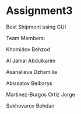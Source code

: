 # Assignment3
Best Shipment using GUI

Team Members:

Khomidov Behzod 

Al Jamal Abdulkarim 

Asanalieva Dzhamilia

Abissatov Beibarys

Martinez-Burgos Ortiz Jorge 

Sukhovarov Bohdan 
